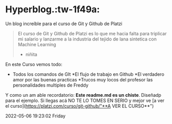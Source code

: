 # Hyperblog.:tw-1f49a:
Un blog increíble para el curso de Git y Github de Platzi
> El curso de Git y Github de Platzi es lo que me hacia falta para triplicar mi salario y lanzarme a la industria del tejido de lana sintetica con Machine Learning
> - niñita

En este Curso vemos todo:
* Todos los comandos de GIt
*El flujo de trabajo en Github
*El verdadero amor por las buenas practicas
*Trucos muy locos del profesor
las personalidades multiples de Freddy

Y como un am able recordatorio: **Este readme.md es un chiste**. Diseñadp para el ejemplo. Si llegas acá NO TE LO TOMES EN SERIO y  mejor ve [a ver el curso](https://platzi.com/curso/git-github/"**A VER EL CURSO**")

2022-05-06 19:23:02 Friday
